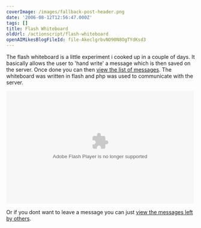 ```yaml
---
coverImage: /images/fallback-post-header.png
date: '2006-08-12T12:56:47.000Z'
tags: []
title: Flash Whiteboard
oldUrl: /actionscript/flash-whiteboard
openAIMikesBlogFileId: file-AkeclgrbvNO90N8OgTYdKsd3
---
```


The flash whiteboard is a little experiment i cooked up in a couple of days. It basically allows the user to 'hand write' a message which is then saved on the server. Once done you can then [view the list of messages](https://www.mikecann.blog/?page_id=131). The whiteboard was written in flash and php was used to communicate with the server.

<!-- more -->

<embed width="500" height="300" type="application/x-shockwave-flash" pluginspage="https://www.macromedia.com/go/getflashplayer" src="/wp-content/uploads/Flash/client1.swf" play="true" loop="true" menu="true"></embed>

Or if you dont want to leave a message you can just [view the messages left by others](https://www.mikecann.blog/?page_id=131).
